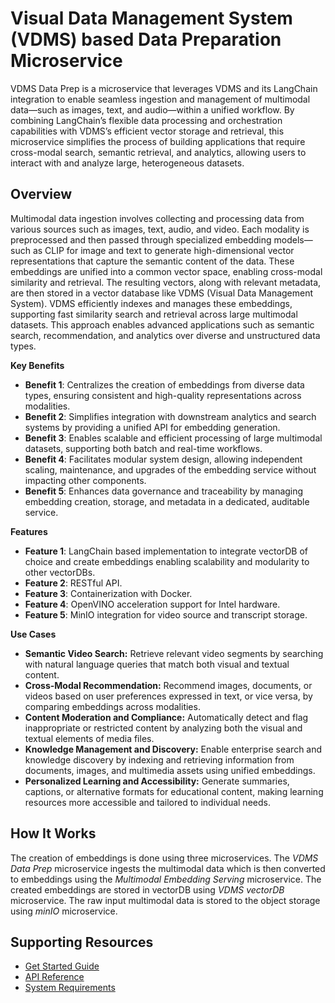# Visual Data Management System (VDMS) based Data Preparation Microservice
VDMS Data Prep is a microservice that leverages VDMS and its LangChain integration to enable seamless ingestion and management of multimodal data—such as images, text, and audio—within a unified workflow. By combining LangChain’s flexible data processing and orchestration capabilities with VDMS’s efficient vector storage and retrieval, this microservice simplifies the process of building applications that require cross-modal search, semantic retrieval, and analytics, allowing users to interact with and analyze large, heterogeneous datasets.

## Overview
Multimodal data ingestion involves collecting and processing data from various sources such as images, text, audio, and video. Each modality is preprocessed and then passed through specialized embedding models—such as CLIP for image and text to generate high-dimensional vector representations that capture the semantic content of the data. These embeddings are unified into a common vector space, enabling cross-modal similarity and retrieval. The resulting vectors, along with relevant metadata, are then stored in a vector database like VDMS (Visual Data Management System). VDMS efficiently indexes and manages these embeddings, supporting fast similarity search and retrieval across large multimodal datasets. This approach enables advanced applications such as semantic search, recommendation, and analytics over diverse and unstructured data types.

**Key Benefits**
* **Benefit 1**: Centralizes the creation of embeddings from diverse data types, ensuring consistent and high-quality representations across modalities.
* **Benefit 2**: Simplifies integration with downstream analytics and search systems by providing a unified API for embedding generation.
* **Benefit 3**: Enables scalable and efficient processing of large multimodal datasets, supporting both batch and real-time workflows.
* **Benefit 4**: Facilitates modular system design, allowing independent scaling, maintenance, and upgrades of the embedding service without impacting other components.
* **Benefit 5**: Enhances data governance and traceability by managing embedding creation, storage, and metadata in a dedicated, auditable service.

**Features**
* **Feature 1**: LangChain based implementation to integrate vectorDB of choice and create embeddings enabling scalability and modularity to other vectorDBs.
* **Feature 2**: RESTful API.
* **Feature 3**: Containerization with Docker.
* **Feature 4**: OpenVINO acceleration support for Intel hardware.
* **Feature 5**: MinIO integration for video source and transcript storage.

**Use Cases**
* **Semantic Video Search:** Retrieve relevant video segments by searching with natural language queries that match both visual and textual content.
* **Cross-Modal Recommendation:** Recommend images, documents, or videos based on user preferences expressed in text, or vice versa, by comparing embeddings across modalities.
* **Content Moderation and Compliance:** Automatically detect and flag inappropriate or restricted content by analyzing both the visual and textual elements of media files.
* **Knowledge Management and Discovery:** Enable enterprise search and knowledge discovery by indexing and retrieving information from documents, images, and multimedia assets using unified embeddings.
* **Personalized Learning and Accessibility:** Generate summaries, captions, or alternative formats for educational content, making learning resources more accessible and tailored to individual needs.

## How It Works

The creation of embeddings is done using three microservices. The _VDMS Data Prep_ microservice ingests the multimodal data which is then converted to embeddings using the _Multimodal Embedding Serving_ microservice. The created embeddings are stored in vectorDB using _VDMS vectorDB_ microservice. The raw input multimodal data is stored to the object storage using _minIO_ microservice.

## Supporting Resources

* [Get Started Guide](get-started.md)
* [API Reference](api-reference.md)
* [System Requirements](system-requirements.md)
